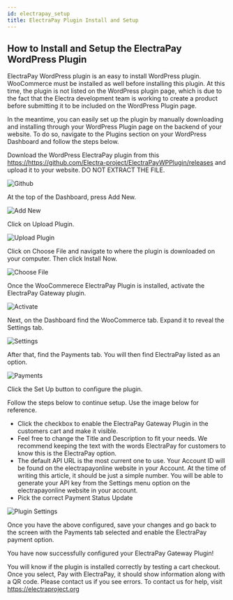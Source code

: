 ```yaml
---
id: electrapay_setup
title: ElectraPay Plugin Install and Setup
---
```


## How to Install and Setup the ElectraPay WordPress Plugin

ElectraPay WordPress plugin is an easy to install WordPress plugin. WooCommerce must be installed as well before installing this plugin. At this time, the plugin is not listed on the WordPress plugin page, which is due to the fact that the Electra development team is working to create a product before submitting it to be included on the WordPress Plugin page.

In the meantime, you can easily set up the plugin by manually downloading and installing through your WordPress Plugin page on the backend of your website. To do so, navigate to the Plugins section on your WordPress Dashboard and follow the steps below.

Download the WordPress ElectraPay plugin from this <a href="https://https://github.com/Electra-project/ElectraPayWPPlugin/releases">https://https://github.com/Electra-project/ElectraPayWPPlugin/releases</a> and upload it to your website. DO NOT EXTRACT THE FILE.

![Github](/img/github.png)

At the top of the Dashboard, press Add New.

![Add New](/img/add_new.png)

Click on Upload Plugin.

![Upload Plugin](/img/add_plugin.png)

Click on Choose File and navigate to where the plugin is downloaded on your computer. Then click Install Now.

![Choose File](/img/choose_file.png)

Once the WooCommerece ElectraPay Plugin is installed, activate the ElectraPay Gateway plugin.

![Activate](/img/activate.png)

Next, on the Dashboard find the WooCommerce tab. Expand it to reveal the Settings tab.

![Settings](/img/settings.png)

After that, find the Payments tab. You will then find ElectraPay listed as an option.

![Payments](/img/payments.png)

Click the Set Up button to configure the plugin. 

Follow the steps below to continue setup. Use the image below for reference.
* Click the checkbox to enable the ElectraPay Gateway Plugin in the customers cart and make it visible. 
* Feel free to change the Title and Description to fit your needs. We recommend keeping the text with the words ElectraPay for customers to know this is the ElectraPay option.
* The default API URL is the most current one to use. Your Account ID will be found on the electrapayonline website in your Account. At the time of writing this article, it should be just a simple number. You will be able to generate your API key from the Settings menu option on the electrapayonline website in your account.
* Pick the correct Payment Status Update

![Plugin Settings](/img/plugin_settings.png)

Once you have the above configured, save your changes and go back to the screen with the Payments tab selected and enable the ElectraPay payment option.

You have now successfully configured your ElectraPay Gateway Plugin!

You will know if the plugin is installed correctly by testing a cart checkout. Once you select, Pay with ElectraPay, it should show information along with a QR code. Please contact us if you see errors. To contact us for help, visit <a href="https://electraproject.org">https://electraproject.org</a>

